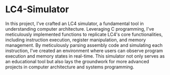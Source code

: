 # LC4-Simulator

In this project, I've crafted an LC4 simulator, a fundamental tool in understanding computer architecture. Leveraging C programming, I've meticulously implemented functions to replicate LC4's core functionalities, including instruction execution, register manipulation, and memory management. By meticulously parsing assembly code and simulating each instruction, I've created an environment where users can observe program execution and memory states in real-time. This simulator not only serves as an educational tool but also lays the groundwork for more advanced projects in computer architecture and systems programming.
